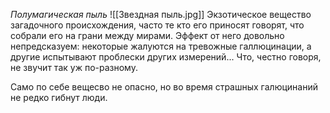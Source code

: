 *Полумагическая пыль*
![[Звездная пыль.jpg]]
Экзотическое вещество загадочного происхождения, часто те кто его приносят говорят, что собрали его на грани между мирами. Эффект от него довольно непредсказуем: некоторые жалуются на тревожные галлюцинации, а другие испытывают проблески других измерений... Что, честно говоря, не звучит так уж по-разному.

Само по себе вещесво не опасно, но во время страшных галюцинаний не редко гибнут люди. 